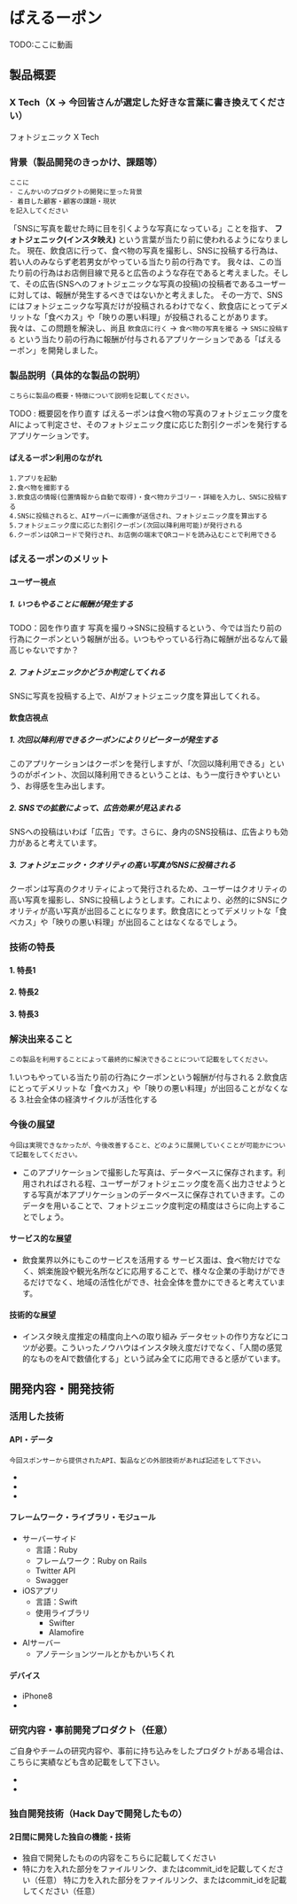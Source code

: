 # ばえるーポン
TODO:ここに動画

## 製品概要
### X Tech（X → 今回皆さんが選定した好きな言葉に書き換えてください）
フォトジェニック X Tech
### 背景（製品開発のきっかけ、課題等）
```
ここに
- こんかいのプロダクトの開発に至った背景
- 着目した顧客・顧客の課題・現状
を記入してください
```

「SNSに写真を載せた時に目を引くような写真になっている」ことを指す、 **フォトジェニック(インスタ映え)** という言葉が当たり前に使われるようになりました。
現在、飲食店に行って、食べ物の写真を撮影し、SNSに投稿する行為は、若い人のみならず老若男女がやっている当たり前の行為です。
我々は、この当たり前の行為はお店側目線で見ると広告のような存在であると考えました。そして、その広告(SNSへのフォトジェニックな写真の投稿)の投稿者であるユーザーに対しては、報酬が発生するべきではないかと考えました。
その一方で、SNSにはフォトジェニックな写真だけが投稿されるわけでなく、飲食店にとってデメリットな「食べカス」や「映りの悪い料理」が投稿されることがあります。
我々は、この問題を解決し、尚且 `飲食店に行く` → `食べ物の写真を撮る` → `SNSに投稿する` という当たり前の行為に報酬が付与されるアプリケーションである「ばえるーポン」を開発しました。

### 製品説明（具体的な製品の説明）
```
こちらに製品の概要・特徴について説明を記載してください。
```
TODO : 概要図を作り直す
ばえるーポンは食べ物の写真のフォトジェニック度をAIによって判定させ、そのフォトジェニック度に応じた割引クーポンを発行するアプリケーションです。

#### ばえるーポン利用のながれ
```
1.アプリを起動
2.食べ物を撮影する
3.飲食店の情報(位置情報から自動で取得)・食べ物カテゴリー・詳細を入力し、SNSに投稿する
4.SNSに投稿されると、AIサーバーに画像が送信され、フォトジェニック度を算出する
5.フォトジェニック度に応じた割引クーポン(次回以降利用可能)が発行される
6.クーポンはQRコードで発行され、お店側の端末でQRコードを読み込むことで利用できる
```

### ばえるーポンのメリット

#### ユーザー視点

##### 1. いつもやることに報酬が発生する
TODO：図を作り直す
写真を撮り→SNSに投稿するという、今では当たり前の行為にクーポンという報酬が出る。いつもやっている行為に報酬が出るなんて最高じゃないですか？

##### 2. フォトジェニックかどうか判定してくれる
SNSに写真を投稿する上で、AIがフォトジェニック度を算出してくれる。

#### 飲食店視点

##### 1. 次回以降利用できるクーポンによりリピーターが発生する
このアプリケーションはクーポンを発行しますが、「次回以降利用できる」というのがポイント、次回以降利用できるということは、もう一度行きやすいという、お得感を生み出します。

##### 2. SNSでの拡散によって、広告効果が見込まれる
SNSへの投稿はいわば「広告」です。さらに、身内のSNS投稿は、広告よりも効力があると考えています。

##### 3. フォトジェニック・クオリティの高い写真がSNSに投稿される
クーポンは写真のクオリティによって発行されるため、ユーザーはクオリティの高い写真を撮影し、SNSに投稿しようとします。これにより、必然的にSNSにクオリティが高い写真が出回ることになります。飲食店にとってデメリットな「食べカス」や「映りの悪い料理」が出回ることはなくなるでしょう。

### 技術の特長

#### 1. 特長1

#### 2. 特長2

#### 3. 特長3


### 解決出来ること
```
この製品を利用することによって最終的に解決できることについて記載をしてください。
```
1.いつもやっている当たり前の行為にクーポンという報酬が付与される
2.飲食店にとってデメリットな「食べカス」や「映りの悪い料理」が出回ることがなくなる
3.社会全体の経済サイクルが活性化する


### 今後の展望
```
今回は実現できなかったが、今後改善すること、どのように展開していくことが可能かについて記載をしてください。
```

- このアプリケーションで撮影した写真は、データベースに保存されます。利用されればされる程、ユーザーがフォトジェニック度を高く出力させようとする写真が本アプリケーションのデータベースに保存されていきます。このデータを用いることで、フォトジェニック度判定の精度はさらに向上することでしょう。

#### サービス的な展望
- 飲食業界以外にもこのサービスを活用する
サービス面は、食べ物だけでなく、娯楽施設や観光名所などに応用することで、様々な企業の手助けができるだけでなく、地域の活性化ができ、社会全体を豊かにできると考えています。

#### 技術的な展望
- インスタ映え度推定の精度向上への取り組み
データセットの作り方などにコツが必要。こういったノウハウはインスタ映え度だけでなく、「人間の感覚的なものをAIで数値化する」という試み全てに応用できると感がています。


## 開発内容・開発技術
### 活用した技術
#### API・データ
```
今回スポンサーから提供されたAPI、製品などの外部技術があれば記述をして下さい。
```

* 
* 
* 

#### フレームワーク・ライブラリ・モジュール
* サーバーサイド
    * 言語：Ruby
    * フレームワーク：Ruby on Rails
    * Twitter API
    * Swagger
* iOSアプリ
    * 言語：Swift
    * 使用ライブラリ
        * Swifter
        * Alamofire
* AIサーバー
    * アノテーションツールとかもかいちくれ

#### デバイス
* iPhone8
* 

### 研究内容・事前開発プロダクト（任意）
ご自身やチームの研究内容や、事前に持ち込みをしたプロダクトがある場合は、こちらに実績なども含め記載をして下さい。

* 
* 


### 独自開発技術（Hack Dayで開発したもの）
#### 2日間に開発した独自の機能・技術
* 独自で開発したものの内容をこちらに記載してください
* 特に力を入れた部分をファイルリンク、またはcommit_idを記載してください（任意） 特に力を入れた部分をファイルリンク、またはcommit_idを記載してください（任意）
